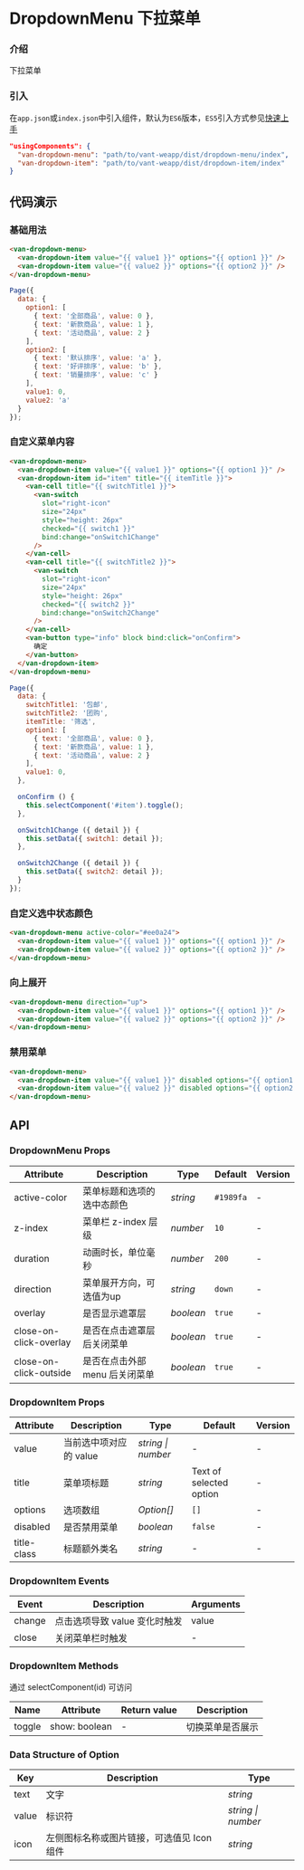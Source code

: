 # DropdownMenu 下拉菜单

### 介绍

下拉菜单

### 引入

在`app.json`或`index.json`中引入组件，默认为`ES6`版本，`ES5`引入方式参见[快速上手](#/quickstart)

```json
"usingComponents": {
  "van-dropdown-menu": "path/to/vant-weapp/dist/dropdown-menu/index",
  "van-dropdown-item": "path/to/vant-weapp/dist/dropdown-item/index"
}
```

## 代码演示

### 基础用法

```html
<van-dropdown-menu>
  <van-dropdown-item value="{{ value1 }}" options="{{ option1 }}" />
  <van-dropdown-item value="{{ value2 }}" options="{{ option2 }}" />
</van-dropdown-menu>
```

```js
Page({
  data: {
    option1: [
      { text: '全部商品', value: 0 },
      { text: '新款商品', value: 1 },
      { text: '活动商品', value: 2 }
    ],
    option2: [
      { text: '默认排序', value: 'a' },
      { text: '好评排序', value: 'b' },
      { text: '销量排序', value: 'c' }
    ],
    value1: 0,
    value2: 'a'
  }
});
```

### 自定义菜单内容

```html
<van-dropdown-menu>
  <van-dropdown-item value="{{ value1 }}" options="{{ option1 }}" />
  <van-dropdown-item id="item" title="{{ itemTitle }}">
    <van-cell title="{{ switchTitle1 }}">
      <van-switch
        slot="right-icon"
        size="24px"
        style="height: 26px"
        checked="{{ switch1 }}"
        bind:change="onSwitch1Change"
      />
    </van-cell>
    <van-cell title="{{ switchTitle2 }}">
      <van-switch
        slot="right-icon"
        size="24px"
        style="height: 26px"
        checked="{{ switch2 }}"
        bind:change="onSwitch2Change"
      />
    </van-cell>
    <van-button type="info" block bind:click="onConfirm">
      确定
    </van-button>
  </van-dropdown-item>
</van-dropdown-menu>
```

```js
Page({
  data: {
    switchTitle1: '包邮',
    switchTitle2: '团购',
    itemTitle: '筛选',
    option1: [
      { text: '全部商品', value: 0 },
      { text: '新款商品', value: 1 },
      { text: '活动商品', value: 2 }
    ],
    value1: 0,
  },

  onConfirm () {
    this.selectComponent('#item').toggle();
  },

  onSwitch1Change ({ detail }) {
    this.setData({ switch1: detail });
  },

  onSwitch2Change ({ detail }) {
    this.setData({ switch2: detail });
  }
});
```

### 自定义选中状态颜色

```html
<van-dropdown-menu active-color="#ee0a24">
  <van-dropdown-item value="{{ value1 }}" options="{{ option1 }}" />
  <van-dropdown-item value="{{ value2 }}" options="{{ option2 }}" />
</van-dropdown-menu>
```

### 向上展开

```html
<van-dropdown-menu direction="up">
  <van-dropdown-item value="{{ value1 }}" options="{{ option1 }}" />
  <van-dropdown-item value="{{ value2 }}" options="{{ option2 }}" />
</van-dropdown-menu>
```

### 禁用菜单

```html
<van-dropdown-menu>
  <van-dropdown-item value="{{ value1 }}" disabled options="{{ option1 }}" />
  <van-dropdown-item value="{{ value2 }}" disabled options="{{ option2 }}" />
</van-dropdown-menu>
```

## API

### DropdownMenu Props

| Attribute              | Description                    | Type      | Default   | Version |
| ---------------------- | ------------------------------ | --------- | --------- | ------- |
| active-color           | 菜单标题和选项的选中态颜色     | *string*  | `#1989fa` | -       |
| z-index                | 菜单栏 z-index 层级            | *number*  | `10`      | -       |
| duration               | 动画时长，单位毫秒             | *number*  | `200`     | -       |
| direction              | 菜单展开方向，可选值为up       | *string*  | `down`    | -       |
| overlay                | 是否显示遮罩层                 | *boolean* | `true`    | -       |
| close-on-click-overlay | 是否在点击遮罩层后关闭菜单     | *boolean* | `true`    | -       |
| close-on-click-outside | 是否在点击外部 menu 后关闭菜单 | *boolean* | `true`    | -       |

### DropdownItem Props

| Attribute   | Description            | Type               | Default                 | Version |
| ----------- | ---------------------- | ------------------ | ----------------------- | ------- |
| value       | 当前选中项对应的 value | *string \| number* | -                       | -       |
| title       | 菜单项标题             | *string*           | Text of selected option | -       |
| options     | 选项数组               | *Option[]*         | `[]`                    | -       |
| disabled    | 是否禁用菜单           | *boolean*          | `false`                 | -       |
| title-class | 标题额外类名           | *string*           | -                       | -       |

### DropdownItem Events

| Event  | Description                   | Arguments |
| ------ | ----------------------------- | --------- |
| change | 点击选项导致 value 变化时触发 | value     |
| close  | 关闭菜单栏时触发              | -         |

### DropdownItem Methods

通过 selectComponent(id) 可访问

| Name   | Attribute     | Return value | Description      |
| ------ | ------------- | ------------ | ---------------- |
| toggle | show: boolean | -            | 切换菜单是否展示 |

### Data Structure of Option

| Key   | Description                                | Type               |
| ----- | ------------------------------------------ | ------------------ |
| text  | 文字                                       | *string*           |
| value | 标识符                                     | *string \| number* |
| icon  | 左侧图标名称或图片链接，可选值见 Icon 组件 | *string*           |